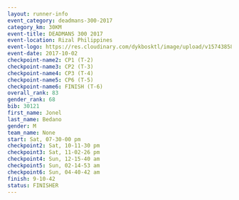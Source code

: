 ```yaml
---
layout: runner-info 
event_category: deadmans-300-2017 
category_km: 30KM 
event-title: DEADMANS 300 2017 
event-location: Rizal Philippines 
event-logo: https://res.cloudinary.com/dykbosktl/image/upload/v1574385898/Logo/2017-DM300-Logo_ljecaw.jpg 
event-date: 2017-10-02 
checkpoint-name2: CP1 (T-2) 
checkpoint-name3: CP2 (T-3) 
checkpoint-name4: CP3 (T-4) 
checkpoint-name5: CP6 (T-5) 
checkpoint-name6: FINISH (T-6) 
overall_rank: 83
gender_rank: 68
bib: 30121
first_name: Jonel
last_name: Bedano
gender: M
team_name: None
start: Sat, 07-30-00 pm
checkpoint2: Sat, 10-11-30 pm
checkpoint3: Sat, 11-02-26 pm
checkpoint4: Sun, 12-15-40 am
checkpoint5: Sun, 02-14-53 am
checkpoint6: Sun, 04-40-42 am
finish: 9-10-42
status: FINISHER
---
```

